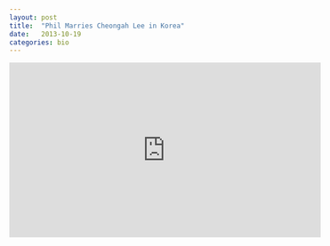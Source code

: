 ```yaml
---
layout: post
title:  "Phil Marries Cheongah Lee in Korea"
date:   2013-10-19
categories: bio
---
```

<iframe width="560" height="315" src="https://www.youtube.com/embed/3U9LmYmGFwo" frameborder="0" allowfullscreen></iframe>

